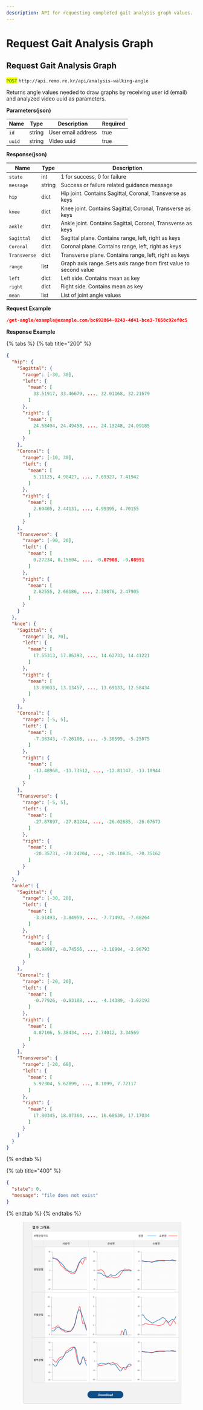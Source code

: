 ```yaml
---
description: API for requesting completed gait analysis graph values.
---
```


# Request Gait Analysis Graph

## Request Gait Analysis Graph

<mark style="color:green;">`POST`</mark> `http://api.remo.re.kr/api/analysis-walking-angle`

Returns angle values needed to draw graphs by receiving user id (email) and analyzed video uuid as parameters.

**Parameters(json)**

| Name | Type | Description | Required |
|------|------|-------------|-----------|
| `id` | string | User email address | true |
| `uuid` | string | Video uuid | true |

**Response(json)**

| Name | Type | Description |
|------|------|-------------|
| `state` | int | 1 for success, 0 for failure |
| `message` | string | Success or failure related guidance message |
| `hip` | dict | Hip joint. Contains Sagittal, Coronal, Transverse as keys |
| `knee` | dict | Knee joint. Contains Sagittal, Coronal, Transverse as keys |
| `ankle` | dict | Ankle joint. Contains Sagittal, Coronal, Transverse as keys |
| `Sagittal` | dict | Sagittal plane. Contains range, left, right as keys |
| `Coronal` | dict | Coronal plane. Contains range, left, right as keys |
| `Transverse` | dict | Transverse plane. Contains range, left, right as keys |
| `range` | list | Graph axis range. Sets axis range from first value to second value |
| `left` | dict | Left side. Contains mean as key |
| `right` | dict | Right side. Contains mean as key |
| `mean` | list | List of joint angle values |

**Request Example**

```json
/get-angle/example@example.com/bc692864-0243-4d41-bce3-7658c92ef0c5
```

**Response Example**

{% tabs %}
{% tab title="200" %}
```json
{
  "hip": {
    "Sagittal": {
      "range": [-30, 30],
      "left": {
        "mean": [
          33.51917, 33.46679, ..., 32.01168, 32.21679
        ]
      },
      "right": {
        "mean": [
          24.58494, 24.49458, ..., 24.13248, 24.09185
        ]
      }
    },
    "Coronal": {
      "range": [-10, 30],
      "left": {
        "mean": [
          5.11125, 4.98427, ..., 7.69327, 7.41942
        ]
      },
      "right": {
        "mean": [
          2.69405, 2.44131, ..., 4.99395, 4.70155
        ]
      }
    },
    "Transverse": {
      "range": [-90, 20],
      "left": {
        "mean": [
          0.27234, 0.15604, ..., -0.07908, -0.08991
        ]
      },
      "right": {
        "mean": [
          2.62555, 2.66186, ..., 2.39876, 2.47905
        ]
      }
    }
  },
  "knee": {
    "Sagittal": {
      "range": [0, 70],
      "left": {
        "mean": [
          17.55313, 17.86393, ..., 14.62733, 14.41221
        ]
      },
      "right": {
        "mean": [
          13.89033, 13.13457, ..., 13.69133, 12.58434
        ]
      }
    },
    "Coronal": {
      "range": [-5, 5],
      "left": {
        "mean": [
          -7.38343, -7.26108, ..., -5.30595, -5.25075
        ]
      },
      "right": {
        "mean": [
          -13.48968, -13.73512, ..., -12.81147, -13.10944
        ]
      }
    },
    "Transverse": {
      "range": [-5, 5],
      "left": {
        "mean": [
          -27.87897, -27.81244, ..., -26.02685, -26.07673
        ]
      },
      "right": {
        "mean": [
          -20.35731, -20.24204, ..., -20.10835, -20.35162
        ]
      }
    }
  },
  "ankle": {
    "Sagittal": {
      "range": [-30, 20],
      "left": {
        "mean": [
          -3.91493, -3.84959, ..., -7.71493, -7.68264
        ]
      },
      "right": {
        "mean": [
          -0.98987, -0.74556, ..., -3.16904, -2.96793
        ]
      }
    },
    "Coronal": {
      "range": [-20, 20],
      "left": {
        "mean": [
          -0.77926, -0.83188, ..., -4.14389, -3.82192
        ]
      },
      "right": {
        "mean": [
          4.87106, 5.38434, ..., 2.74012, 3.34569
        ]
      }
    },
    "Transverse": {
      "range": [-20, 60],
      "left": {
        "mean": [
          5.92304, 5.62899, ..., 8.1099, 7.72117
        ]
      },
      "right": {
        "mean": [
          17.80345, 18.07364, ..., 16.68639, 17.17034
        ]
      }
    }
  }
}
```
{% endtab %}

{% tab title="400" %}
```json
{
  "state": 0,
  "message": "file does not exist"
}
```
{% endtab %}
{% endtabs %}

<figure><img src="../.gitbook/assets/image (3).png" alt=""><figcaption></figcaption></figure>
